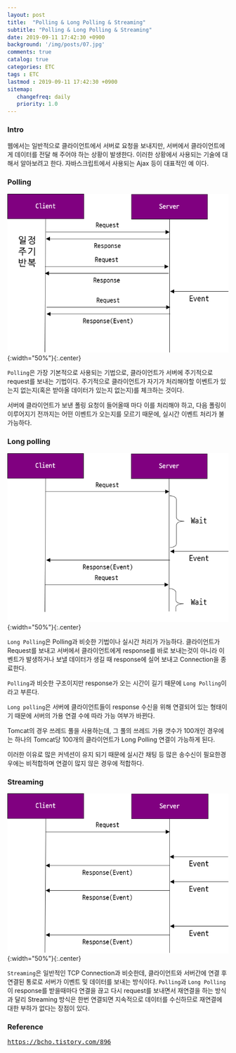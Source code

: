 ```yaml
---
layout: post
title:  "Polling & Long Polling & Streaming"
subtitle: "Polling & Long Polling & Streaming"
date: 2019-09-11 17:42:30 +0900
background: '/img/posts/07.jpg'
comments: true
catalog: true
categories: ETC
tags : ETC
lastmod : 2019-09-11 17:42:30 +0900
sitemap:
   changefreq: daily
   priority: 1.0
---
```


### Intro

웹에서는 일반적으로 클라이언트에서 서버로 요청을 보내지만, 서버에서 클라이언트에게 데이터를 전달 해 주어야 하는 상황이 발생한다. 이러한 상황에서 사용되는 기술에 대해서 알아보려고 한다. 자바스크립트에서 사용되는 Ajax 등이 대표적인 예 이다.

### Polling

![Polling](/img/Etc/polling/polling.png){:width="50%"}{:.center}

`Polling`은 가장 기본적으로 사용되는 기법으로, 클라이언트가 서버에 주기적으로 request를 보내는 기법이다. 주기적으로 클라이언트가 자기가 처리해야할 이벤트가 있는지 없는지(혹은 받아올 데이터가 있는지 없는지)를 체크하는 것이다.

서버에 클라이언트가 보낸 폴링 요청이 들어올때 마다 이를 처리해야 하고, 다음 폴링이 이루어지기 전까지는 어떤 이벤트가 오는지를 모르기 때문에, 실시간 이벤트 처리가 불가능하다.

### Long polling

![Polling](/img/Etc/polling/long_polling.png){:width="50%"}{:.center}

`Long Polling`은 Polling과 비슷한 기법이나 실시간 처리가 가능하다. 클라이언트가 Request를 보내고 서버에서 클라이언트에게 response를 바로 보내는것이 아니라 이벤트가 발생하거나 보낼 데이터가 생길 때 response에 실어 보내고 Connection을 종료한다.

`Polling`과 비슷한 구조이지만 response가 오는 시간이 길기 때문에 `Long Polling`이라고 부른다.

`Long polling`은 서버에 클라이언트들이 response 수신을 위해 연결되어 있는 형태이기 때문에 서버의 가용 연결 수에 따라 가능 여부가 바뀐다.

Tomcat의 경우 쓰레드 풀을 사용하는데, 그 풀의 쓰레드 가용 갯수가 100개인 경우에는 하나의 Tomcat당 100개의 클라이언트가 Long Polling 연결이 가능하게 된다.

이러한 이유로 많은 커넥션이 유지 되기 때문에 실시간 채팅 등 많은 송수신이 필요한경우에는 비적합하며 연결이 많지 않은 경우에 적합하다.

### Streaming

![Polling](/img/Etc/polling/streaming.png){:width="50%"}{:.center}

`Streaming`은 일반적인 TCP Connection과 비슷한데, 클라이언트와 서버간에 연결 후 연결된 통로로 서버가 이벤트 및 데이터를 보내는 방식이다.
`Polling`과 `Long Polling`이 response를 받을때마다 연결을 끊고 다시 request를 보내면서 재연결을 하는 방식과 달리 Streaming 방식은 한번 연결되면  지속적으로 데이터를 수신하므로 재연결에 대한 부하가 없다는 장점이 있다.

### Reference 

<pre>
<a href="https://bcho.tistory.com/896">https://bcho.tistory.com/896</a>
</pre>
